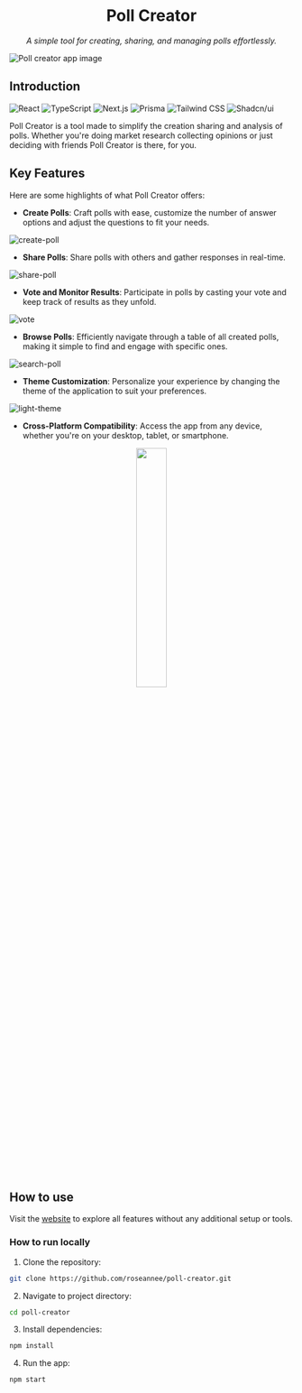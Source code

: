 <h1 align="center">Poll Creator</h1>

<p align="center"><i>A simple tool for creating, sharing, and managing polls effortlessly.</i></p>

![Poll creator app image](https://poll-creator-puce.vercel.app/opengraph-image.png?6cda2531e51ee561)

## Introduction

![React](https://img.shields.io/badge/react-white?style=for-the-badge&logo=react) ![TypeScript](https://img.shields.io/badge/typescript-white?style=for-the-badge&logo=typeScript) ![Next.js](https://img.shields.io/badge/next.js-white?style=for-the-badge&logo=next.js&logoColor=black) ![Prisma](https://img.shields.io/badge/prisma-white?style=for-the-badge&logo=prisma&logoColor=%232D3748) ![Tailwind CSS](https://img.shields.io/badge/tailwind_css-white?style=for-the-badge&logo=tailwindcss) ![Shadcn/ui](https://img.shields.io/badge/shadcn%2Fui-white?style=for-the-badge&logo=shadcnui&logoColor=black)

Poll Creator is a tool made to simplify the creation sharing and analysis of polls. Whether you're doing market research collecting opinions or just deciding with friends Poll Creator is there, for you.

## Key Features

Here are some highlights of what Poll Creator offers:

- **Create Polls**: Craft polls with ease, customize the number of answer options and adjust the questions to fit your needs.

![create-poll](https://github.com/user-attachments/assets/81df2715-0761-46d1-9230-717a83f9d6da)

- **Share Polls**: Share polls with others and gather responses in real-time.

![share-poll](https://github.com/user-attachments/assets/421319a3-88af-4cd7-bfb2-dd583749ad09)

- **Vote and Monitor Results**: Participate in polls by casting your vote and keep track of results as they unfold.

![vote](https://github.com/user-attachments/assets/6181a24e-6fbb-48e0-bc40-fd14e0a1db18)

- **Browse Polls**: Efficiently navigate through a table of all created polls, making it simple to find and engage with specific ones.

![search-poll](https://github.com/user-attachments/assets/2990ec0f-93e0-4230-aa58-183d3c0f9796)

- **Theme Customization**: Personalize your experience by changing the theme of the application to suit your preferences.

![light-theme](https://github.com/user-attachments/assets/226f7d3c-4326-4ed1-9c50-7c3a944e6215)

- **Cross-Platform Compatibility**: Access the app from any device, whether you're on your desktop, tablet, or smartphone.

<p align="center" width="100%">
    <img width="33%" src="https://github.com/user-attachments/assets/280066b1-8b47-436f-ac9d-2e8382e5fb5c"> 
</p>

## How to use

Visit the [website](https://poll-creator-puce.vercel.app/) to explore all features without any additional setup or tools.

### How to run locally

1.  Clone the repository:

```bash
git clone https://github.com/roseannee/poll-creator.git
```

2. Navigate to project directory:

```bash
cd poll-creator
```

3. Install dependencies:

```bash
npm install
```

4. Run the app:

```bash
npm start
```

